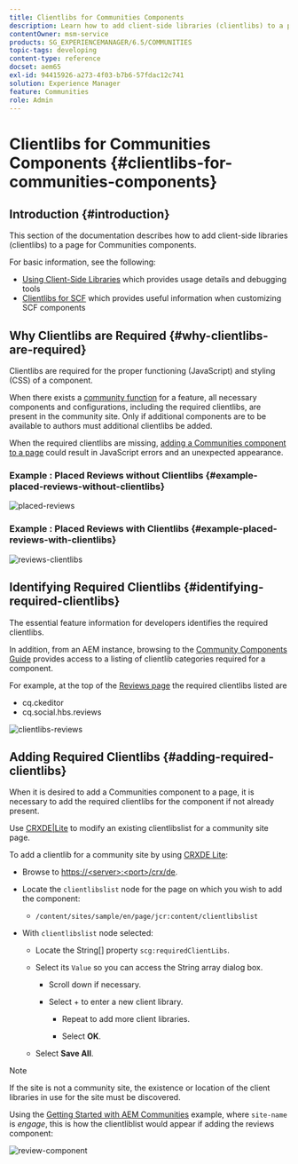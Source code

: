 ```yaml
---
title: Clientlibs for Communities Components
description: Learn how to add client-side libraries (clientlibs) to a page so you can gather usage details and use debugging tools for Communities components.
contentOwner: msm-service
products: SG_EXPERIENCEMANAGER/6.5/COMMUNITIES
topic-tags: developing
content-type: reference
docset: aem65
exl-id: 94415926-a273-4f03-b7b6-57fdac12c741
solution: Experience Manager
feature: Communities
role: Admin
---
```

# Clientlibs for Communities Components {#clientlibs-for-communities-components}

## Introduction {#introduction}

This section of the documentation describes how to add client-side libraries (clientlibs) to a page for Communities components.

For basic information, see the following:

* [Using Client-Side Libraries](/help/sites-developing/clientlibs.md) which provides usage details and debugging tools
* [Clientlibs for SCF](/help/communities/client-customize.md#clientlibs) which provides useful information when customizing SCF components


## Why Clientlibs are Required {#why-clientlibs-are-required}

Clientlibs are required for the proper functioning (JavaScript) and styling (CSS) of a component.

When there exists a [community function](/help/communities/functions.md) for a feature, all necessary components and configurations, including the required clientlibs, are present in the community site. Only if additional components are to be available to authors must additional clientlibs be added.

When the required clientlibs are missing, [adding a Communities component to a page](/help/communities/author-communities.md) could result in JavaScript errors and an unexpected appearance.

### Example : Placed Reviews without Clientlibs {#example-placed-reviews-without-clientlibs}

![placed-reviews](assets/placed-reviews.png)

### Example : Placed Reviews with Clientlibs {#example-placed-reviews-with-clientlibs}

![reviews-clientlibs](assets/reviews-clientlibs.png)

## Identifying Required Clientlibs {#identifying-required-clientlibs}

The essential feature information for developers identifies the required clientlibs.

In addition, from an AEM instance, browsing to the [Community Components Guide](/help/communities/components-guide.md) provides access to a listing of clientlib categories required for a component.

For example, at the top of the [Reviews page](https://localhost:4502/content/community-components/en/reviews.html) the required clientlibs listed are

* cq.ckeditor
* cq.social.hbs.reviews

![clientlibs-reviews](assets/clientlibs-reviews.png)

## Adding Required Clientlibs {#adding-required-clientlibs}

When it is desired to add a Communities component to a page, it is necessary to add the required clientlibs for the component if not already present.

Use [CRXDE|Lite](#using-crxde-lite) to modify an existing clientlibslist for a community site page.

To add a clientlib for a community site by using [CRXDE Lite](/help/sites-developing/developing-with-crxde-lite.md):

* Browse to [https://&lt;server&gt;:&lt;port&gt;/crx/de](https://localhost:4502/crx/de).
* Locate the `clientlibslist` node for the page on which you wish to add the component:

  * `/content/sites/sample/en/page/jcr:content/clientlibslist`

* With `clientlibslist` node selected:

  * Locate the String[] property `scg:requiredClientLibs`.
  * Select its `Value` so you can access the String array dialog box.

    * Scroll down if necessary.
    * Select + to enter a new client library.

      * Repeat to add more client libraries.

      * Select **OK**.

  * Select **Save All**.

>[!NOTE]
>
>If the site is not a community site, the existence or location of the client libraries in use for the site must be discovered.

Using the [Getting Started with AEM Communities](/help/communities/getting-started.md) example, where `site-name` is *engage*, this is how the clientliblist would appear if adding the reviews component:

![review-component](assets/review-component.png)
